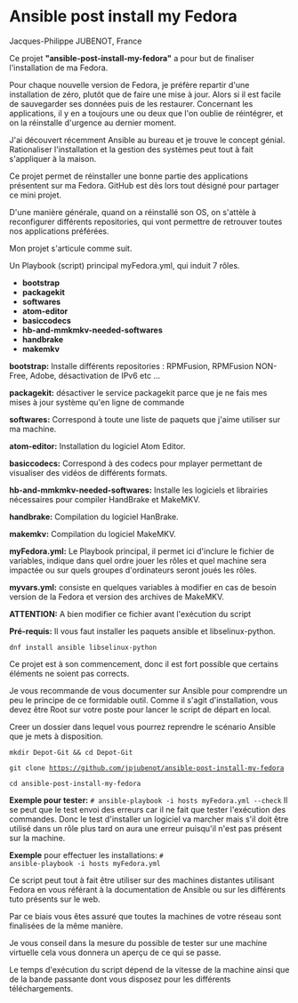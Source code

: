 # Ansible post install my Fedora
Jacques-Philippe JUBENOT, France

<p>Ce projet <strong>"ansible-post-install-my-fedora"</strong> a pour but de finaliser l'installation de ma Fedora.</p>
<p>Pour chaque nouvelle version de Fedora, je préfère repartir d'une installation de zéro, plutôt que de faire une mise à jour.
Alors si il est facile de sauvegarder ses données puis de les restaurer. Concernant les applications, il y en a toujours une ou deux que l'on oublie de réintégrer, et on la réinstalle d'urgence au dernier moment.</p>

<p>J'ai découvert récemment Ansible au bureau et je trouve le concept génial.
Rationaliser l'installation et la gestion des systèmes peut tout à fait
s'appliquer à la maison.</p>
<p>Ce projet permet de réinstaller une bonne partie des applications présentent sur ma Fedora. GitHub est dès lors tout désigné pour partager ce mini projet.</p>

<p>D'une manière générale, quand on a réinstallé son OS, on s'attèle à reconfigurer différents repositories, qui vont permettre de retrouver toutes nos applications préférées.</p>

<p>Mon projet s'articule comme suit.</p>

Un Playbook (script) principal myFedora.yml, qui induit 7 rôles.
- <strong>bootstrap</strong>
- <strong>packagekit</strong>
- <strong>softwares</strong>
- <strong>atom-editor</strong>
- <strong>basiccodecs</strong>
- <strong>hb-and-mmkmkv-needed-softwares</strong>
- <strong>handbrake</strong>
- <strong>makemkv</strong>

<strong>bootstrap:</strong> Installe différents repositories : RPMFusion, RPMFusion NON-Free, Adobe, désactivation de IPv6 etc ...

<strong>packagekit:</strong> désactiver le service packagekit parce que je ne fais mes mises à jour système qu'en ligne de commande

<strong>softwares:</strong> Correspond à toute une liste de paquets que j'aime utiliser sur ma
machine.

<strong>atom-editor:</strong> Installation du logiciel Atom Editor.

<strong>basiccodecs:</strong> Correspond à des codecs pour mplayer permettant de visualiser des vidéos de différents formats.

<strong>hb-and-mmkmkv-needed-softwares:</strong> Installe les logiciels et librairies nécessaires pour compiler HandBrake et MakeMKV.

<strong>handbrake:</strong> Compilation du logiciel HanBrake.

<strong>makemkv:</strong> Compilation du logiciel MakeMKV.

<strong>myFedora.yml:</strong> Le Playbook principal, il permet ici d'inclure le fichier de variables, indique dans quel ordre jouer les rôles et quel machine sera impactée ou sur quels groupes d'ordinateurs seront joués les rôles.

<strong>myvars.yml:</strong> consiste en quelques variables à modifier en cas de besoin version de la Fedora et version des archives de MakeMKV.
<p><strong> ATTENTION:</strong>  A bien modifier ce fichier avant l'exécution du script</p>


<strong>Pré-requis:</strong>
Il vous faut installer les paquets ansible et libselinux-python.

<code>dnf install ansible libselinux-python</code>

<p>Ce projet est à son commencement, donc il est fort possible que certains éléments ne soient pas corrects.</p>

<p>Je vous recommande de vous documenter sur Ansible pour comprendre un peu le principe de ce formidable outil. Comme il s'agit d'installation, vous devez être Root sur votre poste pour lancer le script de départ en local.</p>

<p>Creer un dossier dans lequel vous pourrez reprendre le scénario Ansible que je mets à disposition.</p>

<code>mkdir Depot-Git && cd Depot-Git</code>

<code>git clone https://github.com/jpjubenot/ansible-post-install-my-fedora</code>

<code>cd ansible-post-install-my-fedora</code>

<p><strong>Exemple pour tester:</strong> <code># ansible-playbook -i hosts myFedora.yml --check</code>
Il se peut que le test envoi des erreurs car il ne fait que tester l'exécution
des commandes. Donc le test d'installer un logiciel va marcher mais s'il doit être utilisé dans un rôle plus tard on aura une erreur puisqu'il n'est pas présent sur la machine.</p>

<strong>Exemple</strong> pour effectuer les installations: <code># ansible-playbook  -i hosts myFedora.yml</code>

<p>Ce script peut tout à fait être utiliser sur des machines distantes utilisant
Fedora en vous référant à la documentation de Ansible ou sur les différents tuto
présents sur le web.</p>

<p>Par ce biais vous êtes assuré que toutes la machines de votre réseau sont finalisées de la même manière.</p>

<p>Je vous conseil dans la mesure du possible de tester sur une machine virtuelle
cela vous donnera un aperçu de ce qui se passe.</p>
<p>Le temps d'exécution du script dépend de la vitesse de la machine ainsi que de la bande passante dont vous disposez pour les différents téléchargements.</p>

